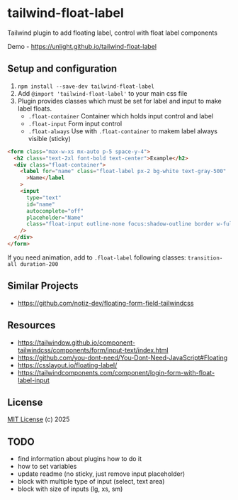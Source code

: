 # tailwind-float-label

Tailwind plugin to add floating label, control with float label components

Demo - https://unlight.github.io/tailwind-float-label

## Setup and configuration

1. `npm install --save-dev tailwind-float-label`
2. Add `@import 'tailwind-float-label'` to your main css file
3. Plugin provides classes which must be set for label and input to make label floats.
   - `.float-container` Container which holds input control and label
   - `.float-input` Form input control
   - `.float-always` Use with `.float-container` to makem label always visible (sticky)

```html
<form class="max-w-xs mx-auto p-5 space-y-4">
  <h2 class="text-2xl font-bold text-center">Example</h2>
  <div class="float-container">
    <label for="name" class="float-label px-2 bg-white text-gray-500"
      >Name</label
    >
    <input
      type="text"
      id="name"
      autocomplete="off"
      placeholder="Name"
      class="float-input outline-none focus:shadow-outline border w-full px-1"
    />
  </div>
</form>
```

If you need animation, add to `.float-label` following classes: `transition-all duration-200`

## Similar Projects

- https://github.com/notiz-dev/floating-form-field-tailwindcss

## Resources

- https://tailwindow.github.io/component-tailwindcss/components/form/input-text/index.html
- https://github.com/you-dont-need/You-Dont-Need-JavaScript#Floating
- https://csslayout.io/floating-label/
- https://tailwindcomponents.com/component/login-form-with-float-label-input

## License

[MIT License](https://opensource.org/licenses/MIT) (c) 2025

## TODO

- find information about plugins how to do it
- how to set variables
- update readme (no sticky, just remove input placeholder)
- block with multiple type of input (select, text area)
- block with size of inputs (lg, xs, sm)
